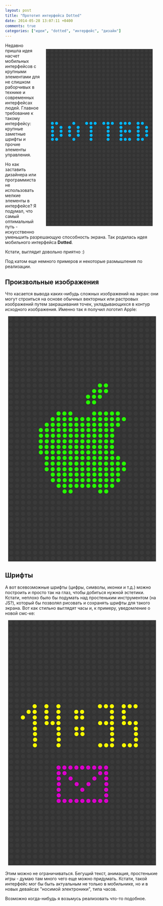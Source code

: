 ```yaml
---
layout: post
title: "Прототип интерфейса Dotted"
date: 2014-05-28 13:07:11 +0400
comments: true
categories: ["идеи", "dotted", "интерфейс", "дизайн"]
---
```

<img src="/images/dotted/01.png" alt="Dotted 1" style="float: right; width: 350px; margin: 20px;"/>
Недавно пришла идея насчет мобильных интерфейсов с крупными элементами для не слишком раборчивых в технике и современных интерфейсах людей. Главное требование к такому интерфейсу: крупные заметные шрифты и прочие элементы управления.

Но как заставить дизайнера или программиста не использовать мелкие элементы в интерфейсе? Я подумал, что самый оптимальный путь - искусственно уменьшить разрешающую способность экрана. Так родилась идея мобильного интерфейса **Dotted**.

Кстати, выглядит довольно приятно :)

Под катом еще немного примеров и некоторые размышления по реализации.

<p style="clear: both;"></p>

<!-- more -->

## Произвольные изображения

Что касается вывода каких-нибудь сложных изображений на экран: они могут строиться на основе обычных векторных или растровых изображений путем закрашивания точек, укладывающихся в контур исходного изображения. Именно так я получил логотип Apple:

<p style="text-align: center">
<img src="/images/dotted/02.png" alt="Apple 2"/>
<p>

## Шрифты

А вот всевозможные шрифты (цифры, символы, иконки и т.д.) можно построить и просто так на глаз, чтобы добиться нужной эстетики. Кстати, неплохо было бы подумать над простеньким инструментом (на JS?), который бы позволял рисовать и сохранять шрифты для такого экрана. Вот как стильно выглядят часы и, к примеру, уведомление о новой смс-ке:

<p style="text-align: center">
<img src="/images/dotted/03.png" alt="Apple 2"/>
<p>


Этим можно не ограничиваться. Бегущий текст, анимация, простенькие игры - думаю там много чего еще можно придумать. Кстати, такой интерфейс мог бы быть актуальным не только в мобильнике, но и в новых девайсах "носимой электроники", типа часов.

Возможно когда-нибудь я возьмусь реализовать что-то подобное.